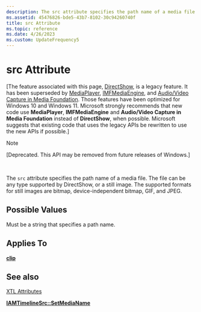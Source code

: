 ```yaml
---
description: The src attribute specifies the path name of a media file. The file can be any type supported by DirectShow, or a still image. The supported formats for still images are bitmap, device-independent bitmap, GIF, and JPEG.
ms.assetid: 45476826-bde5-43b7-8102-30c94260740f
title: src Attribute
ms.topic: reference
ms.date: 4/26/2023
ms.custom: UpdateFrequency5
---
```


# src Attribute

\[The feature associated with this page, [DirectShow](/windows/win32/directshow/directshow), is a legacy feature. It has been superseded by [MediaPlayer](/uwp/api/Windows.Media.Playback.MediaPlayer), [IMFMediaEngine](/windows/win32/api/mfmediaengine/nn-mfmediaengine-imfmediaengine), and [Audio/Video Capture in Media Foundation](windows/win32/medfound/audio-video-capture-in-media-foundation). Those features have been optimized for Windows 10 and Windows 11. Microsoft strongly recommends that new code use **MediaPlayer**, **IMFMediaEngine** and **Audio/Video Capture in Media Foundation** instead of **DirectShow**, when possible. Microsoft suggests that existing code that uses the legacy APIs be rewritten to use the new APIs if possible.\]

> [!Note]  
> \[Deprecated. This API may be removed from future releases of Windows.\]

 

The `src` attribute specifies the path name of a media file. The file can be any type supported by DirectShow, or a still image. The supported formats for still images are bitmap, device-independent bitmap, GIF, and JPEG.

## Possible Values

Must be a string that specifies a path name.

## Applies To

[**clip**](clip-element.md)

## See also

<dl> <dt>

[XTL Attributes](xtl-attributes.md)
</dt> <dt>

[**IAMTimelineSrc::SetMediaName**](iamtimelinesrc-setmedianame.md)
</dt> </dl>

 

 



